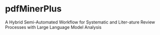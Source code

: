# pdfMinerPlus
A Hybrid Semi-Automated Workflow for Systematic and Liter-ature Review Processes with Large Language Model Analysis
